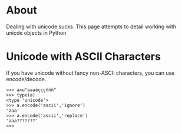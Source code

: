 # About

Dealing with unicode sucks. This page attempts to detail working with unicde objects in Python

# Unicode with ASCII Characters
If you have unicode without fancy non-ASCII characters, you can use encode/decode.

```
>>> a=u"aaaàçççñññ"
>>> type(a)
<type 'unicode'>
>>> a.encode('ascii','ignore')
'aaa'
>>> a.encode('ascii','replace')
'aaa???????'
>>>
```
